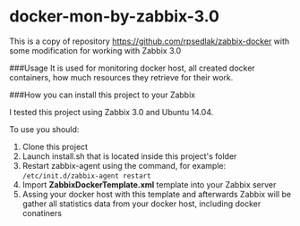 # docker-mon-by-zabbix-3.0
This is a copy of repository https://github.com/rpsedlak/zabbix-docker with some modification for working with Zabbix 3.0

###Usage
It is used for monitoring docker host, all created docker containers, how much resources they retrieve for their work. 

###How you can install this project to your Zabbix

I tested this project using Zabbix 3.0 and Ubuntu 14.04.

To use you should:

1. Clone this project
1. Launch install.sh that is located inside this project's folder
1. Restart zabbix-agent using the command, for example: 
```/etc/init.d/zabbix-agent restart```
1. Import **ZabbixDockerTemplate.xml** template into your Zabbix server
1. Assing your docker host with this template and afterwards Zabbix will be gather all statistics data from your docker host, including docker conatiners

